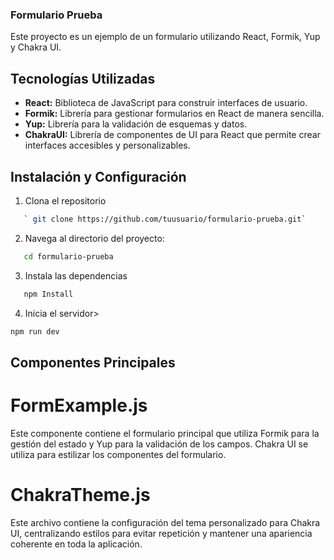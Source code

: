 ### Formulario Prueba

Este proyecto es un ejemplo de un formulario utilizando React, Formik, Yup y Chakra UI.

## Tecnologías Utilizadas

-   **React:** Biblioteca de JavaScript para construir interfaces de usuario.
-   **Formik:** Librería para gestionar formularios en React de manera sencilla.
-   **Yup:** Librería para la validación de esquemas y datos.
-   **ChakraUI:** Librería de componentes de UI para React que permite crear interfaces accesibles y personalizables.

## Instalación y Configuración

1. Clona el repositorio

```bash
   ` git clone https://github.com/tuusuario/formulario-prueba.git`
```

2. Navega al directorio del proyecto:

```bash
   cd formulario-prueba
```

3. Instala las dependencias

```bash
   npm Install
```

4. Inicia el servidor>

```bash
npm run dev
```

## Componentes Principales

# FormExample.js

Este componente contiene el formulario principal que utiliza Formik para la gestión del estado y Yup para la validación de los campos. Chakra UI se utiliza para estilizar los componentes del formulario.

# ChakraTheme.js

Este archivo contiene la configuración del tema personalizado para Chakra UI, centralizando estilos para evitar repetición y mantener una apariencia coherente en toda la aplicación.
